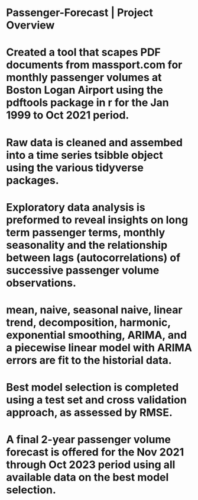 # Passenger-Forecast | Project Overview

# Created a tool that scapes PDF documents from massport.com for monthly passenger volumes at Boston Logan Airport using the pdftools package in r for the Jan 1999 to Oct 2021 period.
# Raw data is cleaned and assembed into a time series tsibble object using the various tidyverse packages.
# Exploratory data analysis is preformed to reveal insights on long term passenger terms, monthly seasonality and the relationship between lags (autocorrelations) of successive passenger volume observations.
# mean, naive, seasonal naive, linear trend, decomposition, harmonic, exponential smoothing, ARIMA, and a piecewise linear model with ARIMA errors are fit to the historial data.
# Best model selection is completed using a test set and cross validation approach, as assessed by RMSE.
# A final 2-year passenger volume forecast is offered for the Nov 2021 through Oct 2023 period using all available data on the best model selection.
